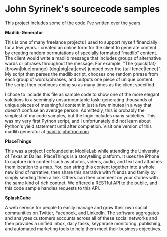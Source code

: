 John Syrinek's sourcecode samples
===========

This project includes some of the code I've written over the years.

**Madlib-Generator**

This is one of many freelance projects I used to support myself financially for a few years. I created an online form for the client to generate content by creating random permutations of specially formatted "madlib" content. The client would write a madlib message that includes groups of alternative words or phrases throughout the message. For example, "The {quick|fat} {brown|blue|orange} {dog|pig|cat|cow} jumped over the {tall fence|fence}". My script then parses the madlib script, chooses one random phrase from each group of words/phrases, and outputs one piece of unique content. The script then continues doing so as many times as the client specified.

I chose to include this file as sample code to show one of the more elegant solutions to a seemingly unsurmountable task: generating thousands of unique pieces of meaningful content in just a few minutes in a way that doesn't confuse an average person. Admittedly, this is probably the simplest of my code samples, but the logic includes many subleties. This was my very first Python script, and I unfortunately did not learn about Python's yield statement until after completion. Visit one version of this madlib generator at [madlib.johntron.com](http://madlib.johntron.com/ "Madlib generator")


**PlaceThings**

This was a project I cofounded at MobileLab while attending the University of Texas at Dallas. PlaceThings is a storytelling platform. It uses the iPhone to capture rich content such as photos, videos, audio, and text and attaches them location to a map. You can string this content together into a whole new kind of narrative, then share this narrative with friends and family by simply sending them a link. Others can then comment on your stories with the same kind of rich contnet. We offered a RESTful API to the public, and this code sample handles requests to this API.

**SplashCube**

A web service for people to easily manage and grow their own social communities on Twitter, Facebook, and LinkedIn. The software aggregates and analyzes customers accounts across all of these social networks and then provides a unified inbox, daily tasks, keyphrase monitoring, publishing, and automated marketing tools to help them meet their business objectives.
